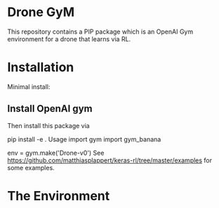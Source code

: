 # Drone GyM

This repository contains a PIP package which is an OpenAI Gym environment for a drone that learns via RL.

# Installation

Minimal install:

## Install OpenAI gym

Then install this package via

pip install -e .
Usage
import gym
import gym_banana

env = gym.make('Drone-v0')
See https://github.com/matthiasplappert/keras-rl/tree/master/examples for some examples.

# The Environment

